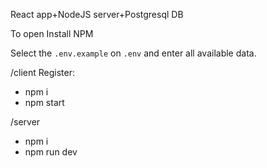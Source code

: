 React app+NodeJS server+Postgresql DB

To open
Install NPM

Select the `.env.example` on ``.env`` and enter all available data.

/client
Register: 
- npm i
- npm start

/server
- npm i
- npm run dev
